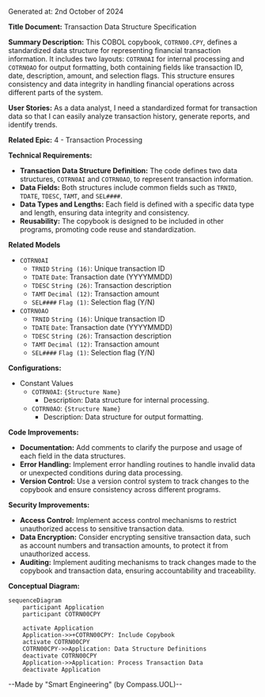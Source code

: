 Generated at: 2nd October of 2024

**Title Document:** Transaction Data Structure Specification

**Summary Description:**
This COBOL copybook, `COTRN00.CPY`, defines a standardized data structure for representing financial transaction information. It includes two layouts: `COTRN0AI` for internal processing and `COTRN0AO` for output formatting, both containing fields like transaction ID, date, description, amount, and selection flags. This structure ensures consistency and data integrity in handling financial operations across different parts of the system.

**User Stories:**
As a data analyst, I need a standardized format for transaction data so that I can easily analyze transaction history, generate reports, and identify trends.

**Related Epic:**
4 - Transaction Processing

**Technical Requirements:**
- **Transaction Data Structure Definition:** The code defines two data structures, `COTRN0AI` and `COTRN0AO`, to represent transaction information.
- **Data Fields:** Both structures include common fields such as `TRNID`, `TDATE`, `TDESC`, `TAMT`, and `SEL####`.
- **Data Types and Lengths:** Each field is defined with a specific data type and length, ensuring data integrity and consistency.
- **Reusability:** The copybook is designed to be included in other programs, promoting code reuse and standardization.

**Related Models**
- `COTRN0AI`
  - `TRNID` `String (16)`: Unique transaction ID
  - `TDATE` `Date`: Transaction date (YYYYMMDD)
  - `TDESC` `String (26)`: Transaction description
  - `TAMT` `Decimal (12)`: Transaction amount
  - `SEL####` `Flag (1)`: Selection flag (Y/N)
- `COTRN0AO`
  - `TRNID` `String (16)`: Unique transaction ID
  - `TDATE` `Date`: Transaction date (YYYYMMDD)
  - `TDESC` `String (26)`: Transaction description
  - `TAMT` `Decimal (12)`: Transaction amount
  - `SEL####` `Flag (1)`: Selection flag (Y/N)

**Configurations:**
- Constant Values
  - `COTRN0AI`: `{Structure Name}`
	- Description: Data structure for internal processing.
  - `COTRN0AO`: `{Structure Name}`
	- Description: Data structure for output formatting.

**Code Improvements:**
- **Documentation:** Add comments to clarify the purpose and usage of each field in the data structures.
- **Error Handling:** Implement error handling routines to handle invalid data or unexpected conditions during data processing.
- **Version Control:** Use a version control system to track changes to the copybook and ensure consistency across different programs.

**Security Improvements:**
- **Access Control:** Implement access control mechanisms to restrict unauthorized access to sensitive transaction data.
- **Data Encryption:** Consider encrypting sensitive transaction data, such as account numbers and transaction amounts, to protect it from unauthorized access.
- **Auditing:** Implement auditing mechanisms to track changes made to the copybook and transaction data, ensuring accountability and traceability.

**Conceptual Diagram:**

```mermaid
sequenceDiagram
    participant Application
    participant COTRN00CPY

    activate Application
    Application->>+COTRN00CPY: Include Copybook
    activate COTRN00CPY
    COTRN00CPY->>Application: Data Structure Definitions
    deactivate COTRN00CPY
    Application->>Application: Process Transaction Data
    deactivate Application
```

--Made by "Smart Engineering" (by Compass.UOL)--